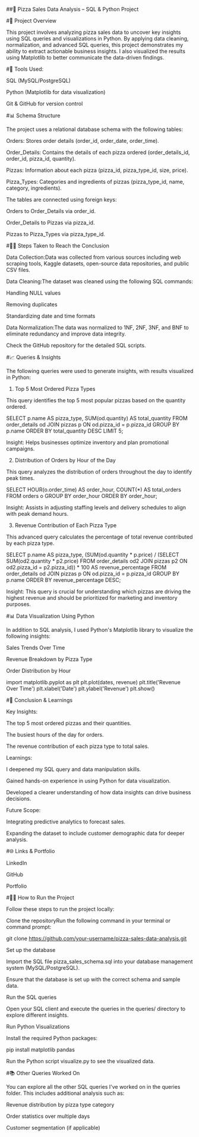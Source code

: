 ##🍕 Pizza Sales Data Analysis – SQL & Python Project

#🚀 Project Overview

This project involves analyzing pizza sales data to uncover key insights using SQL queries and visualizations in Python. By applying data cleaning, normalization, and advanced SQL queries, this project demonstrates my ability to extract actionable business insights. I also visualized the results using Matplotlib to better communicate the data-driven findings.

#🔧 Tools Used:

SQL (MySQL/PostgreSQL)

Python (Matplotlib for data visualization)

Git & GitHub for version control

#📊 Schema Structure

The project uses a relational database schema with the following tables:

Orders: Stores order details (order_id, order_date, order_time).

Order_Details: Contains the details of each pizza ordered (order_details_id, order_id, pizza_id, quantity).

Pizzas: Information about each pizza (pizza_id, pizza_type_id, size, price).

Pizza_Types: Categories and ingredients of pizzas (pizza_type_id, name, category, ingredients).



The tables are connected using foreign keys:

Orders to Order_Details via order_id.

Order_Details to Pizzas via pizza_id.

Pizzas to Pizza_Types via pizza_type_id.

#🧑‍💻 Steps Taken to Reach the Conclusion

Data Collection:Data was collected from various sources including web scraping tools, Kaggle datasets, open-source data repositories, and public CSV files.

Data Cleaning:The dataset was cleaned using the following SQL commands:

Handling NULL values

Removing duplicates

Standardizing date and time formats

Data Normalization:The data was normalized to 1NF, 2NF, 3NF, and BNF to eliminate redundancy and improve data integrity.

Check the GitHub repository for the detailed SQL scripts.

#📈 Queries & Insights

The following queries were used to generate insights, with results visualized in Python:

1. Top 5 Most Ordered Pizza Types

This query identifies the top 5 most popular pizzas based on the quantity ordered.

SELECT p.name AS pizza_type, SUM(od.quantity) AS total_quantity
FROM order_details od
JOIN pizzas p ON od.pizza_id = p.pizza_id
GROUP BY p.name
ORDER BY total_quantity DESC
LIMIT 5;

Insight: Helps businesses optimize inventory and plan promotional campaigns.

2. Distribution of Orders by Hour of the Day

This query analyzes the distribution of orders throughout the day to identify peak times.

SELECT HOUR(o.order_time) AS order_hour, COUNT(*) AS total_orders
FROM orders o
GROUP BY order_hour
ORDER BY order_hour;

Insight: Assists in adjusting staffing levels and delivery schedules to align with peak demand hours.

3. Revenue Contribution of Each Pizza Type

This advanced query calculates the percentage of total revenue contributed by each pizza type.

SELECT p.name AS pizza_type, 
       (SUM(od.quantity * p.price) / (SELECT SUM(od2.quantity * p2.price) 
                                      FROM order_details od2 
                                      JOIN pizzas p2 ON od2.pizza_id = p2.pizza_id)) * 100 AS revenue_percentage
FROM order_details od
JOIN pizzas p ON od.pizza_id = p.pizza_id
GROUP BY p.name
ORDER BY revenue_percentage DESC;

Insight: This query is crucial for understanding which pizzas are driving the highest revenue and should be prioritized for marketing and inventory purposes.

#📊 Data Visualization Using Python

In addition to SQL analysis, I used Python's Matplotlib library to visualize the following insights:

Sales Trends Over Time

Revenue Breakdown by Pizza Type

Order Distribution by Hour

import matplotlib.pyplot as plt
plt.plot(dates, revenue)
plt.title('Revenue Over Time')
plt.xlabel('Date')
plt.ylabel('Revenue')
plt.show()

#📅 Conclusion & Learnings

Key Insights:

The top 5 most ordered pizzas and their quantities.

The busiest hours of the day for orders.

The revenue contribution of each pizza type to total sales.

Learnings:

I deepened my SQL query and data manipulation skills.

Gained hands-on experience in using Python for data visualization.

Developed a clearer understanding of how data insights can drive business decisions.

Future Scope:

Integrating predictive analytics to forecast sales.

Expanding the dataset to include customer demographic data for deeper analysis.

#🌐 Links & Portfolio

LinkedIn

GitHub

Portfolio

#🏃‍♂️ How to Run the Project

Follow these steps to run the project locally:

Clone the repositoryRun the following command in your terminal or command prompt:

git clone https://github.com/your-username/pizza-sales-data-analysis.git

Set up the database

Import the SQL file pizza_sales_schema.sql into your database management system (MySQL/PostgreSQL).

Ensure that the database is set up with the correct schema and sample data.

Run the SQL queries

Open your SQL client and execute the queries in the queries/ directory to explore different insights.

Run Python Visualizations

Install the required Python packages:

pip install matplotlib pandas

Run the Python script visualize.py to see the visualized data.

#📚 Other Queries Worked On

You can explore all the other SQL queries I've worked on in the queries folder. This includes additional analysis such as:

Revenue distribution by pizza type category

Order statistics over multiple days

Customer segmentation (if applicable)
